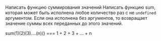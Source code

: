 Написать функцию суммирования значений
Написать функцию sum, которая может быть исполнена любое количество раз с не `undefined` аргументом.
Если она исполнена без аргументов, то возвращает значение суммы всех переданных до этого значений.

sum(1)(2)(3)....(n)() === 1 + 2 + 3 + ... + n

